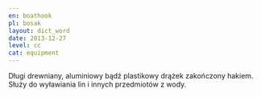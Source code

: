 ```yaml
---
en: boathook
pl: bosak
layout: dict_word
date: 2013-12-27
level: cc
cat: equipment
---
```


Długi drewniany, aluminiowy bądź plastikowy drążek zakończony hakiem.   
Służy do wyławiania lin i innych przedmiotów z wody.